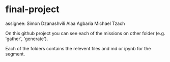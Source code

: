 # final-project
assignee: 
Simon Dzanashvili
Alaa Agbaria
Michael Tzach

On this github project you can see each of the missions on other folder (e.g. 'gather', 'generate').

Each of the folders contains the relevent files and md or ipynb for the segment.
